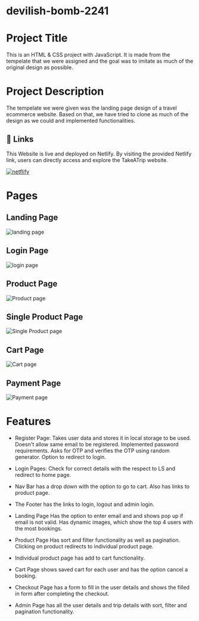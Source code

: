 
# devilish-bomb-2241
# Project Title

This is an HTML & CSS project with JavaScript. It is made from the tempelate that we were assigned and the goal was to imitate as much of the original design as possible.

# Project Description

The tempelate we were given was the landing page design of a travel ecommerce website. Based on that, we have tried to clone as much of the design as we could and implemented functionalities.

## 🔗 Links

This Website is live and deployed on Netlify.
By visiting the provided Netlify link, users can directly access and explore the TakeATrip website.

[![netflify](https://img.shields.io/badge/netflify-blue?style=for-the-badge&logo=netflify&logoColor=white)](https://sunny-cucurucho-f788c1.netlify.app/)

# Pages

## Landing Page 

![landing page](https://res.cloudinary.com/dsixdct6o/image/upload/v1690152355/Screenshot_2023-07-24_at_04.15.08_aaqg2e.png)

## Login Page 

![login page](https://res.cloudinary.com/dsixdct6o/image/upload/v1690152353/Screenshot_2023-07-24_at_04.15.24_ahvf7g.png)

## Product Page

![Product page](https://res.cloudinary.com/dsixdct6o/image/upload/v1690275246/Screenshot_2023-07-25_at_14.21.05_vmlvue.png)

## Single Product Page

![Single Product page](https://res.cloudinary.com/dsixdct6o/image/upload/v1690275245/Screenshot_2023-07-25_at_14.21.24_q54ffz.png)

## Cart Page

![Cart page](https://res.cloudinary.com/dsixdct6o/image/upload/v1690275246/Screenshot_2023-07-25_at_14.21.49_ahk4sd.png)

## Payment Page

![Payment page](https://res.cloudinary.com/dsixdct6o/image/upload/v1690275243/Screenshot_2023-07-25_at_14.22.19_uzm22q.png)

# Features

- Register Page: Takes user data and stores it in local storage to be used. Doesn't allow same email to be registered. Implemented password requirements. Asks for OTP and verifies the OTP using random generator. Option to redirect to login.

- Login Pages: Check for correct details with the respect to LS and redirect to home page.

- Nav Bar has a drop down with the option to go to cart. Also has links to product page. 

- The Footer has the links to login, logout and admin login.

- Landing Page
Has the option to enter email and and shows pop up if email is not valid. Has dynamic images, which show the top 4 users with the most bookings.

- Product Page Has sort and filter functionality as well as pagination. Clicking on product redirects to individual product page.
- Individual product page has add to cart functionality.

- Cart Page shows saved cart for each user and has the option cancel a booking.

- Checkout Page has a form to fill in the user details and shows the filled in form after completing the checkout.

- Admin Page has all the user details and trip details with sort, filter and pagination functionality.



